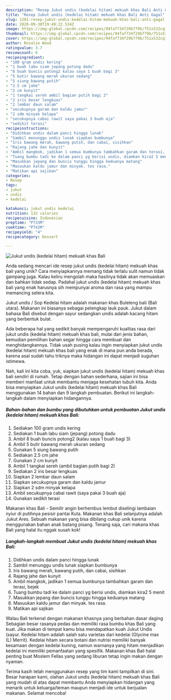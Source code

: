 ```yaml
---
description: "Resep Jukut undis (kedelai hitam) mekuah khas Bali Anti Gagal"
title: "Resep Jukut undis (kedelai hitam) mekuah khas Bali Anti Gagal"
slug: 1201-resep-jukut-undis-kedelai-hitam-mekuah-khas-bali-anti-gagal
date: 2020-09-30T19:49:22.534Z
image: https://img-global.cpcdn.com/recipes/94faf734f29b779b/751x532cq70/jukut-undis-kedelai-hitam-mekuah-khas-bali-foto-resep-utama.jpg
thumbnail: https://img-global.cpcdn.com/recipes/94faf734f29b779b/751x532cq70/jukut-undis-kedelai-hitam-mekuah-khas-bali-foto-resep-utama.jpg
cover: https://img-global.cpcdn.com/recipes/94faf734f29b779b/751x532cq70/jukut-undis-kedelai-hitam-mekuah-khas-bali-foto-resep-utama.jpg
author: Rosalie Wood
ratingvalue: 3.7
reviewcount: 6
recipeingredient:
- "100 gram undis kering"
- "1 buah labu siam jepang potong dadu"
- "8 buah buncis potong2 kalau saya 1 buah bagi 3"
- "5 butir bawang merah ukuran sedang"
- "5 siung bawang putih"
- "2.5 cm jahe"
- "2 cm kunyit"
- "1 tangkai sereh ambil bagian putih bagi 2"
- "2 iris besar lengkuas"
- "2 lembar daun salam"
- "secukupnya garam dan kaldu jamur"
- "2 sdm minyak kelapa"
- "secukupnya cabai rawit saya pakai 3 buah aja"
- "sedikit terasi"
recipeinstructions:
- "Didihkan undis dalam panci hingga lunak"
- "Sambil menunggu undis lunak siapkan bumbunya"
- "Iris bawang merah, bawang putih, dan cabai, sisihkan"
- "Rajang jahe dan kunyit"
- "Ambil mangkok, jadikan 1 semua bumbunya tambahkan garam dan terasi, bejek"
- "Tuang bumbu tadi ke dalam panci yg berisi undis, diamkan kira2 5 menit"
- "Masukkan jepang dan buncis tunggu hingga keduanya matang"
- "Masuukan kaldu jamur dan minyak. tes rasa."
- "Matikan api sajikan"
categories:
- Resep
tags:
- jukut
- undis
- kedelai

katakunci: jukut undis kedelai 
nutrition: 132 calories
recipecuisine: Indonesian
preptime: "PT33M"
cooktime: "PT42M"
recipeyield: "4"
recipecategory: Dessert

---
```



![Jukut undis (kedelai hitam) mekuah khas Bali](https://img-global.cpcdn.com/recipes/94faf734f29b779b/751x532cq70/jukut-undis-kedelai-hitam-mekuah-khas-bali-foto-resep-utama.jpg)

Anda sedang mencari ide resep jukut undis (kedelai hitam) mekuah khas bali yang unik? Cara menyiapkannya memang tidak terlalu sulit namun tidak gampang juga. Kalau keliru mengolah maka hasilnya tidak akan memuaskan dan bahkan tidak sedap. Padahal jukut undis (kedelai hitam) mekuah khas bali yang enak harusnya sih mempunyai aroma dan rasa yang mampu memancing selera kita.

Jukut undis / Sop Kedelai hitam adalah makanan khas Buleleng bali (Bali utara). Makanan ini biasanya sebagai pelengkap lauk pauk. Jukut dalam bahasa Bali disebut dengan sayur sedangkan undis adalah kacang hitam yang berbentuk bulat.

Ada beberapa hal yang sedikit banyak mempengaruhi kualitas rasa dari jukut undis (kedelai hitam) mekuah khas bali, mulai dari jenis bahan, kemudian pemilihan bahan segar hingga cara membuat dan menghidangkannya. Tidak usah pusing kalau ingin menyiapkan jukut undis (kedelai hitam) mekuah khas bali yang enak di mana pun anda berada, karena asal sudah tahu triknya maka hidangan ini dapat menjadi suguhan istimewa.


Nah, kali ini kita coba, yuk, siapkan jukut undis (kedelai hitam) mekuah khas bali sendiri di rumah. Tetap dengan bahan sederhana, sajian ini bisa memberi manfaat untuk membantu menjaga kesehatan tubuh kita. Anda bisa menyiapkan Jukut undis (kedelai hitam) mekuah khas Bali menggunakan 14 bahan dan 9 langkah pembuatan. Berikut ini langkah-langkah dalam menyiapkan hidangannya.

<!--inarticleads1-->

##### Bahan-bahan dan bumbu yang dibutuhkan untuk pembuatan Jukut undis (kedelai hitam) mekuah khas Bali:

1. Sediakan 100 gram undis kering
1. Sediakan 1 buah labu siam (jepang) potong dadu
1. Ambil 8 buah buncis potong2 (kalau saya 1 buah bagi 3)
1. Ambil 5 butir bawang merah ukuran sedang
1. Gunakan 5 siung bawang putih
1. Sediakan 2.5 cm jahe
1. Gunakan 2 cm kunyit
1. Ambil 1 tangkai sereh (ambil bagian putih bagi 2)
1. Sediakan 2 iris besar lengkuas
1. Siapkan 2 lembar daun salam
1. Siapkan secukupnya garam dan kaldu jamur
1. Siapkan 2 sdm minyak kelapa
1. Ambil secukupnya cabai rawit (saya pakai 3 buah aja)
1. Gunakan sedikit terasi


Makanan khas Bali - Semilir angin berhembus lembut diselingi lambaian nyiur di putihnya pesisir pantai Kuta. Makanan khas Bali selanjutnya adalah Jukut Ares. Sebuah makanan yang bisa dibilang cukup unik karena menggunakan bahan anak batang pisang. Tenang saja, cari makana khas Bali yang halal itu nggak susah kok! 

<!--inarticleads2-->

##### Langkah-langkah membuat Jukut undis (kedelai hitam) mekuah khas Bali:

1. Didihkan undis dalam panci hingga lunak
1. Sambil menunggu undis lunak siapkan bumbunya
1. Iris bawang merah, bawang putih, dan cabai, sisihkan
1. Rajang jahe dan kunyit
1. Ambil mangkok, jadikan 1 semua bumbunya tambahkan garam dan terasi, bejek
1. Tuang bumbu tadi ke dalam panci yg berisi undis, diamkan kira2 5 menit
1. Masukkan jepang dan buncis tunggu hingga keduanya matang
1. Masuukan kaldu jamur dan minyak. tes rasa.
1. Matikan api sajikan


Walau Bali terkenal dengan makanan khasnya yang berbahan dasar daging Sebagian besar rasanya pedas dan memiliki rasa bumbu khas Bali yang kuat. Jika makan di tempat kamu bisa mendapatkan kuah Jukut Undis (sayur. Kedelai hitam adalah salah satu varietas dari kedelai (Glycine max (L) Merrit). Kedelai hitam secara botani dan nutrisi memiliki banyak kesamaan dengan kedelai kuning, namun warnanya yang hitam menjadikan kedelai ini memiliki pemanfaatan yang spesifik. Makanan khas Bali halal penting buat Moslem Fellas yang sedang liburan tetap ingin makan dengan nyaman. 

Terima kasih telah menggunakan resep yang tim kami tampilkan di sini. Besar harapan kami, olahan Jukut undis (kedelai hitam) mekuah khas Bali yang mudah di atas dapat membantu Anda menyiapkan hidangan yang menarik untuk keluarga/teman maupun menjadi ide untuk berjualan makanan. Selamat mencoba!
